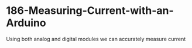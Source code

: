 # 186-Measuring-Current-with-an-Arduino
Using both analog and digital modules we can accurately measure current
